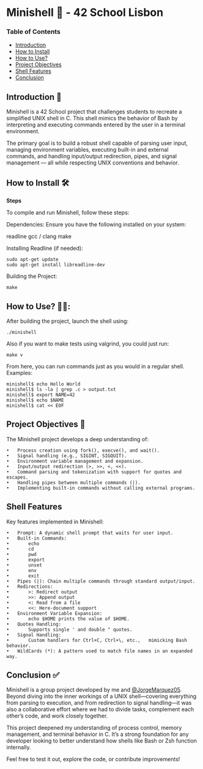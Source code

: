 #	Minishell 🐚 - 42 School Lisbon

### Table of Contents
* [Introduction](#introduction-)
* [How to Install](#how-to-install-️)
* [How to Use?](#how-to-use-)
* [Project Objectives](#project-objectives-)
* [Shell Features](#shell-features-)
* [Conclusion](#conclusion-)


## Introduction 📖

Minishell is a 42 School project that challenges students to recreate a simplified UNIX shell in C. This shell mimics the behavior of Bash by interpreting and executing commands entered by the user in a terminal environment.

The primary goal is to build a robust shell capable of parsing user input, managing environment variables, executing built-in and external commands, and handling input/output redirection, pipes, and signal management — all while respecting UNIX conventions and behavior.

## How to Install 🛠️


**Steps**

To compile and run Minishell, follow these steps:

Dependencies:
Ensure you have the following installed on your system:

readline
gcc / clang
make

Installing Readline (if needed):
```
sudo apt-get update
sudo apt-get install libreadline-dev
```
Building the Project:
```
make
```

## How to Use? 👨‍💻:

After building the project, launch the shell using:
```
./minishell
```
Also if you want to make tests using valgrind, you could just run:
```
make v
```
From here, you can run commands just as you would in a regular shell.
Examples:
```
minishell$ echo Hello World
minishell$ ls -la | grep .c > output.txt
minishell$ export NAME=42
minishell$ echo $NAME
minishell$ cat << EOF
```

##	Project Objectives 🎯

The Minishell project develops a deep understanding of:

	•	Process creation using fork(), execve(), and wait().
	•	Signal handling (e.g., SIGINT, SIGQUIT).
	•	Environment variable management and expansion.
	•	Input/output redirection (>, >>, <, <<).
	•	Command parsing and tokenization with support for quotes and escapes.
	•	Handling pipes between multiple commands (|).
	•	Implementing built-in commands without calling external programs.

##	Shell Features

Key features implemented in Minishell:

	•	Prompt: A dynamic shell prompt that waits for user input.
	•	Built-in Commands:
	•		echo
	•		cd
	•		pwd
	•		export
	•		unset
	•		env
	•		exit
	•	Pipes (|): Chain multiple commands through standard output/input.
	•	Redirections:
	•		>: Redirect output
	•		>>: Append output
	•		<: Read from a file
	•		<<: Here-document support
	•	Environment Variable Expansion:
	•		echo $HOME prints the value of $HOME.
	•	Quotes Handling:
	•		Supports single ' and double " quotes.
	•	Signal Handling:
	•		Custom handlers for Ctrl+C, Ctrl+\, etc., 	mimicking Bash behavior.
	•	WildCards (*): A pattern used to match file names in an expanded way.

## Conclusion ✅

Minishell is a group project developed by me and [@JorgeMarquez05](https://github.com/JorgeMarquez05). Beyond diving into the inner workings of a UNIX shell—covering everything from parsing to execution, and from redirection to signal handling—it was also a collaborative effort where we had to divide tasks, complement each other’s code, and work closely together.

This project deepened my understanding of process control, memory management, and terminal behavior in C. It’s a strong foundation for any developer looking to better understand how shells like Bash or Zsh function internally.

Feel free to test it out, explore the code, or contribute improvements!
